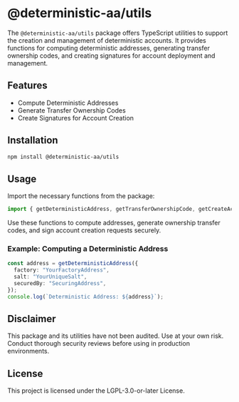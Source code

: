 # @deterministic-aa/utils

The `@deterministic-aa/utils` package offers TypeScript utilities to support the creation and management of deterministic accounts. It provides functions for computing deterministic addresses, generating transfer ownership codes, and creating signatures for account deployment and management.

## Features

- Compute Deterministic Addresses
- Generate Transfer Ownership Codes
- Create Signatures for Account Creation

## Installation

```bash
npm install @deterministic-aa/utils
```

## Usage

Import the necessary functions from the package:

```typescript
import { getDeterministicAddress, getTransferOwnershipCode, getCreateAccountSignature } from "@deterministic-aa/utils";
```

Use these functions to compute addresses, generate ownership transfer codes, and sign account creation requests securely.

### Example: Computing a Deterministic Address

```typescript
const address = getDeterministicAddress({
  factory: "YourFactoryAddress",
  salt: "YourUniqueSalt",
  securedBy: "SecuringAddress",
});
console.log(`Deterministic Address: ${address}`);
```

## Disclaimer

This package and its utilities have not been audited. Use at your own risk. Conduct thorough security reviews before using in production environments.

## License

This project is licensed under the LGPL-3.0-or-later License.
